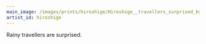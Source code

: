 ```yaml
---
main_image: /images/prints/hiroshige/Hiroshige__travellers_surprised_by_sudden_rain.jpg
artist_id: hiroshige
---
```


Rainy travellers are surprised.
